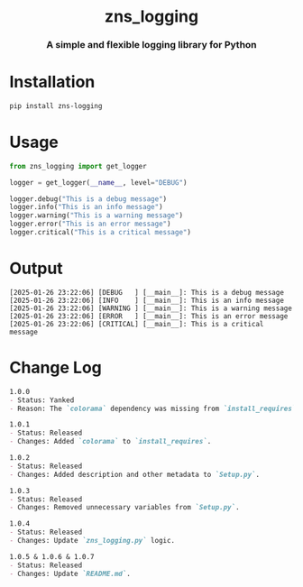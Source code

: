 <h1 align="center">zns_logging</h1>

<h3 align="center">A simple and flexible logging library for Python</h3>

# Installation

```bash
pip install zns-logging
```

# Usage

```python
from zns_logging import get_logger

logger = get_logger(__name__, level="DEBUG")

logger.debug("This is a debug message")
logger.info("This is an info message")
logger.warning("This is a warning message")
logger.error("This is an error message")
logger.critical("This is a critical message")
```

# Output

```
[2025-01-26 23:22:06] [DEBUG   ] [__main__]: This is a debug message
[2025-01-26 23:22:06] [INFO    ] [__main__]: This is an info message
[2025-01-26 23:22:06] [WARNING ] [__main__]: This is a warning message
[2025-01-26 23:22:06] [ERROR   ] [__main__]: This is an error message
[2025-01-26 23:22:06] [CRITICAL] [__main__]: This is a critical message
```

# Change Log

```markdown
1.0.0
- Status: Yanked
- Reason: The `colorama` dependency was missing from `install_requires`, causing errors during logger usage.

1.0.1
- Status: Released
- Changes: Added `colorama` to `install_requires`.

1.0.2
- Status: Released
- Changes: Added description and other metadata to `Setup.py`.

1.0.3
- Status: Released
- Changes: Removed unnecessary variables from `Setup.py`.

1.0.4
- Status: Released
- Changes: Update `zns_logging.py` logic.

1.0.5 & 1.0.6 & 1.0.7
- Status: Released
- Changes: Update `README.md`.
```